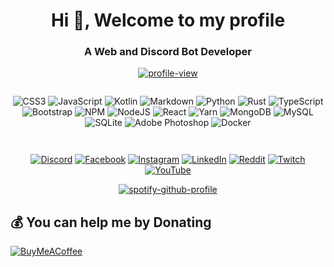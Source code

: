 <h1 align="center">Hi 👋, Welcome to my profile</h1>
<h3 align="center">A Web and Discord Bot Developer</h3>



<p align="center"><a href="https://visitcount.itsvg.in"><img src="https://visitcount.itsvg.in/api?id=xenoncolt&amp;icon=5&amp;color=6" alt="profile-view"></a></p>



<p align="center"><img src="https://github-readme-stats.vercel.app/api?username=xenoncolt&amp;theme=radical&amp;hide_border=false&amp;include_all_commits=true&amp;count_private=true" alt=""><br/>
<img src="https://github-readme-streak-stats.herokuapp.com/?user=xenoncolt&amp;theme=radical&amp;hide_border=false" alt=""><br/>
<img src="https://github-readme-stats.vercel.app/api/top-langs/?username=xenoncolt&amp;theme=radical&amp;hide_border=false&amp;include_all_commits=true&amp;count_private=true&amp;layout=compact" alt=""></p>




<p align="center"><img src="https://img.shields.io/badge/css3-%231572B6.svg?style=plastic&amp;logo=css3&amp;logoColor=white" alt="CSS3"> <img src="https://img.shields.io/badge/javascript-%23323330.svg?style=plastic&amp;logo=javascript&amp;logoColor=%23F7DF1E" alt="JavaScript"> <img src="https://img.shields.io/badge/kotlin-%230095D5.svg?style=plastic&amp;logo=kotlin&amp;logoColor=white" alt="Kotlin"> <img src="https://img.shields.io/badge/markdown-%23000000.svg?style=plastic&amp;logo=markdown&amp;logoColor=white" alt="Markdown"> <img src="https://img.shields.io/badge/python-3670A0?style=plastic&amp;logo=python&amp;logoColor=ffdd54" alt="Python"> <img src="https://img.shields.io/badge/rust-%23000000.svg?style=plastic&amp;logo=rust&amp;logoColor=white" alt="Rust"> <img src="https://img.shields.io/badge/typescript-%23007ACC.svg?style=plastic&amp;logo=typescript&amp;logoColor=white" alt="TypeScript"> <img src="https://img.shields.io/badge/bootstrap-%23563D7C.svg?style=plastic&amp;logo=bootstrap&amp;logoColor=white" alt="Bootstrap"> <img src="https://img.shields.io/badge/NPM-%23000000.svg?style=plastic&amp;logo=npm&amp;logoColor=white" alt="NPM"> <img src="https://img.shields.io/badge/node.js-6DA55F?style=plastic&amp;logo=node.js&amp;logoColor=white" alt="NodeJS"> <img src="https://img.shields.io/badge/react-%2320232a.svg?style=plastic&amp;logo=react&amp;logoColor=%2361DAFB" alt="React"> <img src="https://img.shields.io/badge/yarn-%232C8EBB.svg?style=plastic&amp;logo=yarn&amp;logoColor=white" alt="Yarn"> <img src="https://img.shields.io/badge/MongoDB-%234ea94b.svg?style=plastic&amp;logo=mongodb&amp;logoColor=white" alt="MongoDB"> <img src="https://img.shields.io/badge/mysql-%2300f.svg?style=plastic&amp;logo=mysql&amp;logoColor=white" alt="MySQL"> <img src="https://img.shields.io/badge/sqlite-%2307405e.svg?style=plastic&amp;logo=sqlite&amp;logoColor=white" alt="SQLite"> <img src="https://img.shields.io/badge/adobephotoshop-%2331A8FF.svg?style=plastic&amp;logo=adobephotoshop&amp;logoColor=white" alt="Adobe Photoshop"> <img src="https://img.shields.io/badge/docker-%230db7ed.svg?style=plastic&amp;logo=docker&amp;logoColor=white" alt="Docker"></p>



<p align="center"><img src="https://github-profile-trophy.vercel.app/?username=xenoncolt&amp;theme=radical&amp;no-frame=false&amp;no-bg=true&amp;margin-w=4" alt=""></p>



<p align="center"><img src="https://quotes-github-readme.vercel.app/api?type=horizontal&amp;theme=radical" alt=""></p>







<p align="center"><a href="https://discord.gg/MyMUhVTttu"><img src="https://img.shields.io/badge/Discord-%237289DA.svg?logo=discord&amp;logoColor=white" alt="Discord"></a> <a href="https://facebook.com/codenheaven"><img src="https://img.shields.io/badge/Facebook-%231877F2.svg?logo=Facebook&amp;logoColor=white" alt="Facebook"></a> <a href="https://instagram.com/xenoncolt"><img src="https://img.shields.io/badge/Instagram-%23E4405F.svg?logo=Instagram&amp;logoColor=white" alt="Instagram"></a> <a href="https://linkedin.com/in/xenoncolt"><img src="https://img.shields.io/badge/LinkedIn-%230077B5.svg?logo=linkedin&amp;logoColor=white" alt="LinkedIn"></a> <a href="https://reddit.com/user/xenoncolt"><img src="https://img.shields.io/badge/Reddit-%23FF4500.svg?logo=Reddit&amp;logoColor=white" alt="Reddit"></a> <a href="https://twitch.tv/xenoncolt"><img src="https://img.shields.io/badge/Twitch-%239146FF.svg?logo=Twitch&amp;logoColor=white" alt="Twitch"></a> <a href="https://youtube.com/@xenoncolt"><img src="https://img.shields.io/badge/YouTube-%23FF0000.svg?logo=YouTube&amp;logoColor=white" alt="YouTube"></a> </p>


<p align="center"><a href="https://spotify-github-profile.vercel.app/api/view?uid=h03pvhdfx8waarcmnh6dww6t2&amp;redirect=true"><img src="https://spotify-github-profile.vercel.app/api/view?uid=h03pvhdfx8waarcmnh6dww6t2&amp;cover_image=true&amp;theme=default&amp;show_offline=false&amp;background_color=121212&amp;bar_color=53b14f&amp;bar_color_cover=true" alt="spotify-github-profile"></a></p>

  ## 💰 You can help me by Donating
  [![BuyMeACoffee](https://img.shields.io/badge/Buy%20Me%20a%20Coffee-ffdd00?style=for-the-badge&logo=buy-me-a-coffee&logoColor=black)](https://buymeacoffee.com/xenoncolt) 
  
<!-- Proudly created with GPRM ( https://gprm.itsvg.in ) -->


